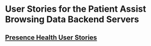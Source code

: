 # User Stories for the Patient Assist Browsing Data Backend Servers

## [Presence Health User Stories](presence_health/index.md)